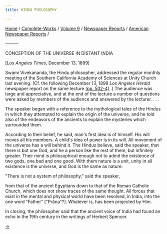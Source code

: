 ```yaml
---
title: HINDU PHILOSOPHY

---
```



[Home](../../../../index.htm) /
[Complete-Works](../../../complete_works.htm) / [Volume
9](../../volume_9_contents.htm) / [Newspaper
Reports](../newspaper_reports_contents.htm) / [American Newspaper
Reports](american_newspaper_contents.htm) /



———

CONCEPTION OF THE UNIVERSE IN DISTANT INDIA

\[*Los Angeles Times*, December 13, 1899\]

Swami Vivekananda, the Hindu philosopher, addressed the regular monthly
meeting of the Southern California Academy of Sciences at Unity Church
last evening. (Cf. the following December 13, 1899 *Los Angeles Herald*
newspaper report on the same lecture [(pp.
502-4)](51_la_herald_dec_13_1899.htm) .) The audience was large and
appreciative, and at the end of the lecture a number of questions were
asked by members of the audience and answered by the lecturer. . . .

The speaker began with a reference to the mythological tales of the
Hindus in which they attempted to explain the origin of the universe,
and he told also of the endeavors of the ancients to explain the
mysteries which surrounded them.

According to their belief, he said, man's first idea is of himself. His
will moves all his members. A child's idea of power is in its will. All
movement of the universe has a will behind it. The Hindus believe, said
the speaker, that there is but one God, and he a person like the rest of
them, but infinitely greater. Their mind is philosophical enough not to
admit the existence of two gods, one bad and one good. With them nature
is a unit, unity in all existence is the universe, and God is the same
as nature.

"There is not a system of philosophy," said the speaker,

from that of the ancient Egyptians down to that of the Roman Catholic
Church, which does not show traces of the same thought. All forces that
exist in the mental and physical world have been resolved, in India,
into the one word "Father" \["Prâna"?\]. Whatever is, has been projected
by Him.

In closing, the philosopher said that the ancient voice of India had
found an echo in the 19th century in the writings of Herbert Spencer.

[→](51_la_herald_dec_13_1899.htm)


